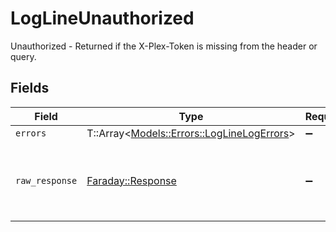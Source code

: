 # LogLineUnauthorized

Unauthorized - Returned if the X-Plex-Token is missing from the header or query.


## Fields

| Field                                                                                 | Type                                                                                  | Required                                                                              | Description                                                                           |
| ------------------------------------------------------------------------------------- | ------------------------------------------------------------------------------------- | ------------------------------------------------------------------------------------- | ------------------------------------------------------------------------------------- |
| `errors`                                                                              | T::Array<[Models::Errors::LogLineLogErrors](../../models/errors/loglinelogerrors.md)> | :heavy_minus_sign:                                                                    | N/A                                                                                   |
| `raw_response`                                                                        | [Faraday::Response](https://www.rubydoc.info/gems/faraday/Faraday/Response)           | :heavy_minus_sign:                                                                    | Raw HTTP response; suitable for custom response parsing                               |